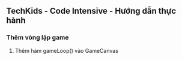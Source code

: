 ## TechKids - Code Intensive - Hướng dẫn thực hành
### Thêm vòng lặp game

1. Thêm hàm gameLoop() vào GameCanvas

